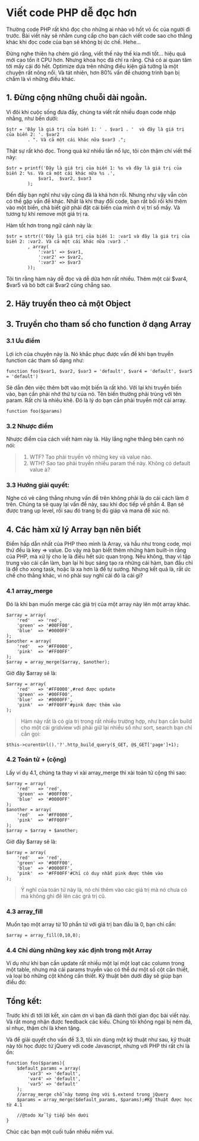 # Viết code PHP dễ đọc hơn

Thường code PHP rất khó đọc cho những ai nhào vô hốt vỏ ốc của người đi trước. Bài viết này sẽ nhằm cung cấp cho bạn cách viết code sao cho thằng khác khi đọc code của bạn sẽ không bị ức chế. Hehe...

Đừng nghe thiên hạ chém gió rằng, viết thế này thế kia mới tốt... hiệu quả mới cao tốn ít CPU hơn. Nhưng khoa học đã chỉ ra rằng. Chả có ai quan tâm tới mấy cái đó hết. Optimize dựa trên những điều kiện giả tưởng là một chuyện rất nông nổi. Và tát nhiên, hơn 80% vấn đề chương trình bạn bị chầm là vì những điều khác.

## 1. Đừng cộng những chuỗi dài ngoằn.

Vì đôi khi cuộc sống đưa đẩy, chúng ta viết rất nhiều đoạn code nhập nhằng, như bến dưới:

	$str = 'Đây là giá trị của biến 1: ' . $var1 . '  và đây là giá trị của biến 2: '. $var2
			. ". Và cả một cái khác nữa $var3 .";

Thật sự rất khó đọc. Trong quá kứ nhiều lần nổ lực, tôi còn thậm chí viết thế này:
	
	$str = printf('Đây là giá trị của biến 1: %s và đây là giá trị của biến 2: %s. Và cả một cái khác nữa %s .',
				$var1, 	$var2, $var3
			);
	
Đến đầy bạn nghĩ như vậy cũng đã là khá hơn rồi. Nhưng như vậy vẫn còn có thể gặp vấn đề khác. Nhất là khi thay đổi code, bạn rất bối rối khi thêm vào một biến, chả biết giờ phải đặt cái biến của mình ở vị trí số mấy. Và tương tự khi remove một giá trị ra.

Hàm tốt hơn trong ngữ cảnh này là:
	
	$str = strtr(('Đây là giá trị của biến 1: :var1 và đây là giá trị của biến 2: :var2. Và cả một cái khác nữa :var3 .'
			, array(
				':var1' => $var1,
				':var2' => $var2,
				':var3' => $var3
			));

Tôi tin rằng hàm này dễ đọc và dễ dửa hơn rất nhiều. Thêm một cái $var4, $var5 và bỏ bớt cái $var2 cũng chẳng sao.

## 2. Hãy truyền theo cả một Object

## 3. Truyền cho tham số cho function ở dạng Array

### 3.1 Ưu điểm
Lợi ích của chuyện này là. Nó khắc phục được vấn đề khi bạn truyền function các tham số dạng như:

	function foo($var1, $var2, $var3 = 'default', $var4 = 'default', $var5 = 'default')

Sẽ dẫn đén việc thêm bớt vào một biến là rất khó. Với lại khi truyền biến vào, bạn cần phải nhớ thứ tự của nó.
Tên biến thường phải trùng với tên param. Rất chi là nhiêu khê. Đó là lý do bạn cần phải truyền một cái array.
	
	function foo($params)

### 3.2 Nhược điểm

Nhược điểm của cách viết hàm này là. Hãy lắng nghe thằng bên cạnh nó nói:

> 1. WTF? Tao phải truyền vô những key và value nào.
> 2. WTH? Sao tao phải truyền nhiều param thế này. Không có default value à?

### 3.3 Hướng giải quyết:

Nghe có vẻ căng thẳng nhưng vấn đề trên không phải là do cái cách làm ở trên. Chúng ta sẽ quay lại vấn đề này, sau khi đọc tiếp về phần 4. Bạn sẽ được trang up level, rồi sau đó trang bị đủ giáp và mana để xúc nó.

## 4. Các hàm xử lý Array bạn nên biết

Điểm hấp dẫn nhất của PHP theo mình là Array, và hầu như trong code, mọi thứ đều là key => value. Do vậy mà bạn biết thêm những hàm built-in rẳng của PHP, mà xử lý cho lẹ là điều hết sức quan trọng. Nếu không, thay vì tập trung vào cái cần làm, bạn lại hì bục sáng tạo ra những cái hàm, ban đầu chỉ là để cho xong task, hoặc là xa hơn là để tự sướng. Nhưng kết quả là, rất ức chế cho thằng khác, vì nó phải suy nghĩ cái đó là cái gì?

### 4.1 array_merge
	
Đó là khi bạn muốn merge các giá trị của một array này lên một array khác.

	$array = array(
		'red'	=> 'red',
		'green' => '#00FF00',
		'blue'	=> '#0000FF'
	);
	$another = array(
		'red' 	=> '#FF0000',
		'pink'	=> '#FF00FF'
	);
	$array = array_merge($array, $another);
	
Giờ đây $array sẽ là:
	
	$array = array(
		'red' 	=> '#FF0000',#red được update
		'green' => '#00FF00',
		'blue'	=> '#0000FF',
		'pink'	=> '#FF00FF'#pink được thêm vào
	);

> Hàm này rất là có gía trị trong rất nhiều trường hợp, như bạn cần build <next page> cho một cái gridview với phải giữ lại nhiều số như sort, search bạn chỉ cần gọi:

	$this->curentUrl().'?'.http_build_query($_GET, @$_GET['page']+1);
	
### 4.2 Toán tử + (cộng)

Lấy ví dụ 4.1, chúng ta thay vì xài array_merge thì xài toản tử cộng thì sao:

	$array = array(
		'red'	=> 'red',
		'green' => '#00FF00',
		'blue'	=> '#0000FF'
	);
	$another = array(
		'red' 	=> '#FF0000',
		'pink'	=> '#FF00FF'
	);
	$array = $array + $another;

Giờ đây $array sẽ là:
	
	$array = array(
		'red' 	=> 'red',
		'green' => '#00FF00',
		'blue'	=> '#0000FF',
		'pink'	=> '#FF00FF'#Chỉ có duy nhất pink được thêm vào
	);
	
> Ý nghĩ của toán tử này là, nó chỉ thêm vào các giá trị mà nó chưa có mà không ghi đề lên các grá trị cũ.

### 4.3 array_fill

Muốn tạo một array từ 10 phần tử với giá trị ban đầu là 0, bạn chỉ cần:

	$array = array_fill(0,10,0);

### 4.4 Chỉ dùng những key xác định trong một Array

Ví dụ như khi bạn cần update rất nhiều một lại một loạt các column trong một table, nhưng mà cái params truyền vào có thể dư một số cột cần thiết, và loại bỏ những cột không cần thiết. Kỹ thuật bên dưới đây sẽ giúp bạn điều đó:

## Tổng kết:

Trước khi đi tới lời kết, xin cảm ơn vì bạn đã dành thời gian đọc bài viết này. Và rất mong nhận được feedback các kiểu. Chúng tôi không ngại bị ném đá, sỉ nhục, thậm chí là khen tặng.

Và để giải quyết cho vấn đề 3.3, tôi xin dùng một kỹ thuật như sau, kỹ thuật này tôi học được từ jQuery với code Javascript, nhưng với PHP thì rất chi là ổn:

	function foo($params){
		$default_params = array(
			'var3' => 'default',
			'var4' => 'default',
			'var5' => 'default'
		);
		//array_merge chỗ này tương ứng với $.extend trong jQuery
		$params = array_merge($default_params, $params);#Kỹ thuật được học từ 4.1
		
		//@todo Xử lý tiếp bên dưới
	}
	
Chúc các bạn một cuối tuần nhiều niềm vui.
